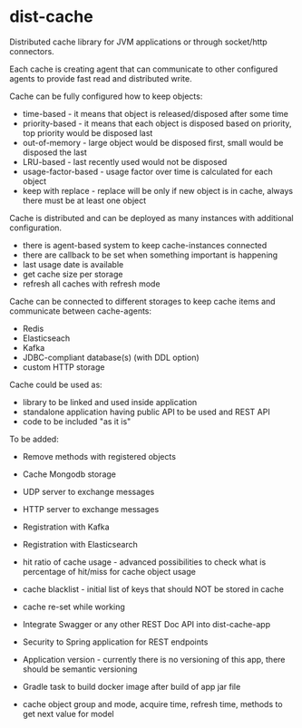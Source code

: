 # dist-cache
Distributed cache library for JVM applications or through socket/http connectors.

Each cache is creating agent that can communicate to other configured agents to provide fast read and distributed write.

Cache can be fully configured how to keep objects: 
- time-based - it means that object is released/disposed after some time
- priority-based - it means that each object is disposed based on priority, top priority would be disposed last
- out-of-memory - large object would be disposed first, small would be disposed the last
- LRU-based - last recently used would not be disposed
- usage-factor-based - usage factor over time is calculated for each object
- keep with replace - replace will be only if new object is in cache, always there must be at least one object

Cache is distributed and can be deployed as many instances with additional configuration.
- there is agent-based system to keep cache-instances connected
- there are callback to be set when something important is happening
- last usage date is available
- get cache size per storage
- refresh all caches with refresh mode

Cache can be connected to different storages to keep cache items and communicate between cache-agents:
- Redis
- Elasticseach
- Kafka
- JDBC-compliant database(s) (with DDL option)
- custom HTTP storage

Cache could be used as:
- library to be linked and used inside application
- standalone application having public API to be used and REST API
- code to be included "as it is"

To be added:
- Remove methods with registered objects
- Cache Mongodb storage
- UDP server to exchange messages
- HTTP server to exchange messages

- Registration with Kafka
- Registration with Elasticsearch

- hit ratio of cache usage - advanced possibilities to check what is percentage of hit/miss for cache object usage
- cache blacklist - initial list of keys that should NOT be stored in cache

- cache re-set while working
- Integrate Swagger or any other REST Doc API into dist-cache-app
- Security to Spring application for REST endpoints

- Application version - currently there is no versioning of this app, there should be semantic versioning
- Gradle task to build docker image after build of app jar file
- cache object group and mode, acquire time, refresh time, methods to get next value for model






